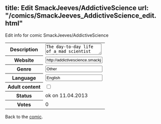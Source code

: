 title: Edit SmackJeeves/AddictiveScience
url: "/comics/SmackJeeves_AddictiveScience_edit.html"
---
Edit info for comic SmackJeeves/AddictiveScience

<form name="comic" action="http://gaepostmail.appengine.com/comic" name="post">
<table class="comicinfo">
<tr>
<th>Description</th><td><textarea name="description">The day-to-day life of a mad scientist and her roommates, struggling with the daily crasy.</textarea></td>
</tr>
<tr>
<th>Website</th><td><input type="text" name="url" value="http://addictivescience.smackjeeves.com/comics/"/></td>
</tr>
<tr>
<th>Genre</th><td><input type="text" name="genre" value="Other"/></td>
</tr>
<tr>
<th>Language</th><td><input type="text" name="language" value="English"/></td>
</tr>
<tr>
<th>Adult content</th><td><input type="checkbox" name="adult" value="adult" /></td>
</tr>
<tr>
<th>Status</th><td>ok on 11.04.2013</td>
</tr>
<tr>
<th>Votes</th><td>0</div></td>
</tr>
</table>
</form>

Back to the [comic](/comics/SmackJeeves_AddictiveScience.html).
